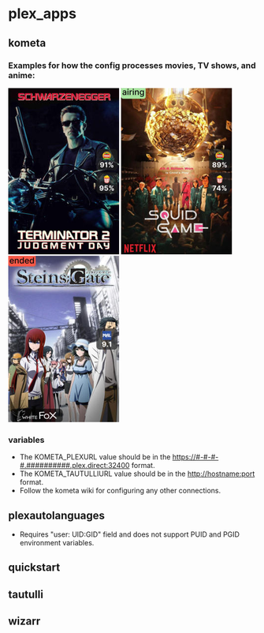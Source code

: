 # plex_apps

## kometa

### Examples for how the config processes movies, TV shows, and anime:

![Movie Poster Example](https://github.com/spcrepeau/Docker-Stack/blob/main/.images/kometa_movie.jpg) ![TV Show Poster Example](https://github.com/spcrepeau/Docker-Stack/blob/main/.images/kometa_tv_show.jpg) ![Anime Poster Example](https://github.com/spcrepeau/Docker-Stack/blob/main/.images/kometa_anime.jpg)

### variables

* The KOMETA_PLEXURL value should be in the <https://#-#-#-#.##########.plex.direct:32400> format.
* The KOMETA_TAUTULLIURL value should be in the <http://hostname:port> format.
* Follow the kometa wiki for configuring any other connections.

## plexautolanguages

* Requires "user: UID:GID" field and does not support PUID and PGID environment variables.

## quickstart

## tautulli

## wizarr
